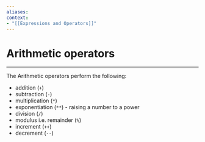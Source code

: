 ```yaml
---
aliases:
context:
- "[[Expressions and Operators]]"
---
```


# Arithmetic operators

---
The Arithmetic operators perform the following:
- addition (`+`)
- subtraction (`-`)
- multiplication (`*`)
- exponentiation (`**`) - raising a number to a power
- division (`/`)
- modulus i.e. remainder (`%`)
- increment (`++`)
- decrement (`--`)
